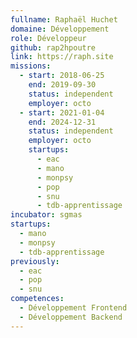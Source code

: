 ```yaml
---
fullname: Raphaël Huchet
domaine: Développement
role: Développeur
github: rap2hpoutre
link: https://raph.site
missions:
  - start: 2018-06-25
    end: 2019-09-30
    status: independent
    employer: octo
  - start: 2021-01-04
    end: 2024-12-31
    status: independent
    employer: octo
    startups:
      - eac
      - mano
      - monpsy
      - pop
      - snu
      - tdb-apprentissage
incubator: sgmas
startups:
  - mano
  - monpsy
  - tdb-apprentissage
previously:
  - eac
  - pop
  - snu
competences:
  - Développement Frontend
  - Développement Backend
---
```

